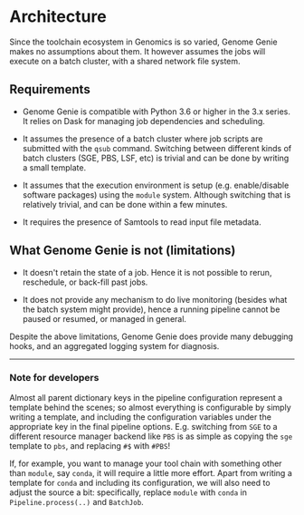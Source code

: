 # Architecture

Since the toolchain ecosystem in Genomics is so varied, Genome Genie
makes no assumptions about them.  It however assumes the jobs will
execute on a batch cluster, with a shared network file system.

## Requirements

- Genome Genie is compatible with Python 3.6 or higher in the 3.x
  series.  It relies on Dask for managing job dependencies and
  scheduling.

- It assumes the presence of a batch cluster where job scripts are
  submitted with the `qsub` command.  Switching between different
  kinds of batch clusters (SGE, PBS, LSF, etc) is trivial and can be
  done by writing a small template.

- It assumes that the execution environment is setup
  (e.g. enable/disable software packages) using the `module` system.
  Although switching that is relatively trivial, and can be done
  within a few minutes.

- It requires the presence of Samtools to read input file metadata.

## What Genome Genie is not (limitations)

- It doesn't retain the state of a job.  Hence it is not possible to
  rerun, reschedule, or back-fill past jobs.

- It does not provide any mechanism to do live monitoring (besides
  what the batch system might provide), hence a running pipeline
  cannot be paused or resumed, or managed in general.

Despite the above limitations, Genome Genie does provide many
debugging hooks, and an aggregated logging system for diagnosis.

---

### Note for developers

Almost all parent dictionary keys in the pipeline configuration
represent a template behind the scenes; so almost everything is
configurable by simply writing a template, and including the
configuration variables under the appropriate key in the final
pipeline options.  E.g. switching from `SGE` to a different resource
manager backend like `PBS` is as simple as copying the `sge` template
to `pbs`, and replacing `#$` with `#PBS`!

If, for example, you want to manage your tool chain with something
other than `module`, say `conda`, it will require a little more
effort.  Apart from writing a template for `conda` and including its
configuration, we will also need to adjust the source a bit:
specifically, replace `module` with `conda` in `Pipeline.process(..)`
and `BatchJob`.
